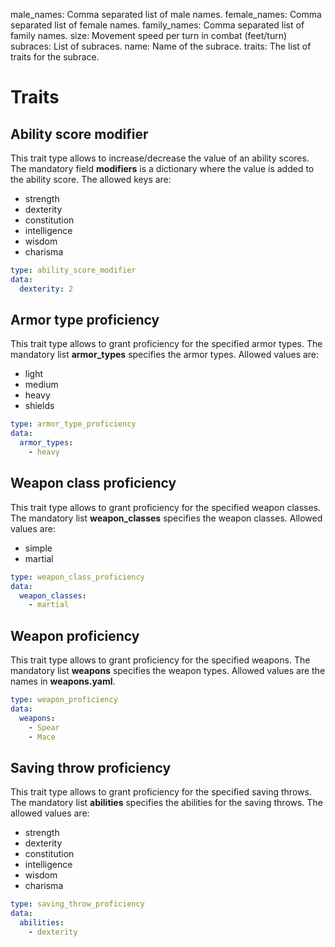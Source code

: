 male_names: Comma separated list of male names.
female_names: Comma separated list of female names.
family_names: Comma separated list of family names.
size: Movement speed per turn in combat (feet/turn)
subraces: List of subraces.
name: Name of the subrace.
traits: The list of traits for the subrace.


# Traits
## Ability score modifier

This trait type allows to increase/decrease the value of an ability scores.
The mandatory field **modifiers** is a dictionary where the value is added to the ability score. The allowed keys are:
  - strength
  - dexterity
  - constitution
  - intelligence
  - wisdom
  - charisma

```yaml
type: ability_score_modifier
data:
  dexterity: 2
```

## Armor type proficiency

This trait type allows to grant proficiency for the specified armor types.
The mandatory list **armor_types** specifies the armor types. Allowed values are: 
  - light
  - medium
  - heavy
  - shields

```yaml
type: armor_type_proficiency
data:
  armor_types: 
    - heavy
```

## Weapon class proficiency

This trait type allows to grant proficiency for the specified weapon classes. 
The mandatory list **weapon_classes** specifies the weapon classes. Allowed values are:
  - simple
  - martial

```yaml
type: weapon_class_proficiency
data:
  weapon_classes:
    - martial
```

## Weapon proficiency

This trait type allows to grant proficiency for the specified weapons.
The mandatory list **weapons** specifies the weapon types. Allowed values are
the names in **weapons.yaml**.

```yaml
type: weapon_proficiency
data:
  weapons:
    - Spear
    - Mace
```

## Saving throw proficiency

This trait type allows to grant proficiency for the specified saving throws.
The mandatory list **abilities** specifies the abilities for the saving throws.
The allowed values are:
  - strength
  - dexterity
  - constitution
  - intelligence
  - wisdom
  - charisma

```yaml
type: saving_throw_proficiency
data:
  abilities:
    - dexterity
```